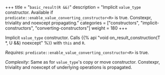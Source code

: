 +++
title = "`basic_result(R &&)`"
description = "Implicit `value_type` constructor. Available if `predicate::enable_value_converting_constructor<R>` is true. Constexpr, triviality and noexcept propagating."
categories = ["constructors", "implicit-constructors", "converting-constructors"]
weight = 180
+++

Implicit `value_type` constructor. Calls {{% api "void on_result_construction(T *, U &&) noexcept" %}} with `this` and `R`.

*Requires*: `predicate::enable_value_converting_constructor<R>` is true.

*Complexity*: Same as for `value_type`'s copy or move constructor. Constexpr, triviality and noexcept of underlying operations is propagated.
